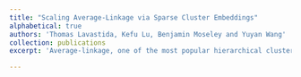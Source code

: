 ```yaml
---
title: "Scaling Average-Linkage via Sparse Cluster Embeddings"
alphabetical: true
authors: 'Thomas Lavastida, Kefu Lu, Benjamin Moseley and Yuyan Wang'
collection: publications
excerpt: 'Average-linkage, one of the most popular hierarchical clustering algorithms, does not scale to large data sets. The fastest known implementation has running time quadratic in the number of data points. This paper presents a technique we call cluster embedding. It maps clusters into points in another Euclidean space with slightly higher dimensions. Further, the distances between the mapped points well approximates the average distance between the clusters. When coupled with nearest-neighbor techniques, this embedding helps us efficiently find close clusters to merge and is used to break the quadratic running time bound. The speed-up is testified both theoretically and empirically.'

---
```

